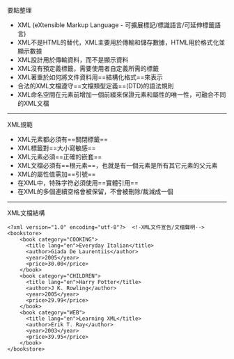 要點整理
- XML (eXtensible Markup Language - 可擴展標記/標識語言/可延伸標籤語言)
- XML不是HTML的替代，XML主要用於傳輸和儲存數據，HTML用於格式化並顯示數據
- XML設計用於傳輸資料，而不是顯示資料
- XML沒有預定義標籤，需要使用者自定義所需的標籤
- XML著重於如何將文件資料用==結構化格式==來表示
- 合法的XML文檔遵守==文檔類型定義==(DTD)的語法規則
- XML命名空間在元素前增加一個前綴來保證元素和屬性的唯一性，可融合不同的XML文檔

---

XML規範
- XML元素都必須有==關閉標籤==
- XML標籤對==大小寫敏感==
- XML元素必須==正確的嵌套==
- XML文檔必須有==根元素==，也就是有一個元素是所有其它元素的父元素
- XML的屬性值需加==引號==
- 在XML中，特殊字符必須使用==實體引用==
- 在XML的多個連續空格會被保留，不會被刪除/裁減成一個

---

XML文檔結構
```
<?xml version="1.0" encoding="utf-8"?>	<!-XML文件宣告/文檔聲明-->
<bookstore>
	<book category="COOKING">
	  <title lang="en">Everyday Italian</title> 
	  <author>Giada De Laurentiis</author> 
	  <year>2005</year> 
	  <price>30.00</price> 
	</book>
	<book category="CHILDREN">
	  <title lang="en">Harry Potter</title> 
	  <author>J K. Rowling</author> 
	  <year>2005</year> 
	  <price>29.99</price> 
	</book>
	<book category="WEB">
	  <title lang="en">Learning XML</title> 
	  <author>Erik T. Ray</author> 
	  <year>2003</year> 
	  <price>39.95</price> 
	</book>
</bookstore>
```